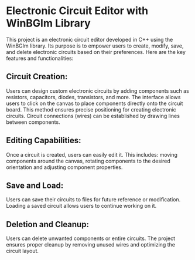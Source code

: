 # Electronic Circuit Editor with WinBGIm Library

This project is an electronic circuit editor developed in C++ using the WinBGIm library. Its purpose is to empower users to create, modify, save, and delete electronic circuits based on their preferences. Here are the key features and functionalities:

## Circuit Creation:
Users can design custom electronic circuits by adding components such as resistors, capacitors, diodes, transistors, and more.
The interface allows users to click on the canvas to place components directly onto the circuit board. This method ensures precise positioning for creating electronic circuits. 
Circuit connections (wires) can be established by drawing lines between components.

## Editing Capabilities:
Once a circuit is created, users can easily edit it. This includes: moving components around the canvas, rotating components to the desired orientation and adjusting component properties.

## Save and Load:
Users can save their circuits to files for future reference or modification.
Loading a saved circuit allows users to continue working on it.

## Deletion and Cleanup:
Users can delete unwanted components or entire circuits.
The project ensures proper cleanup by removing unused wires and optimizing the circuit layout.
